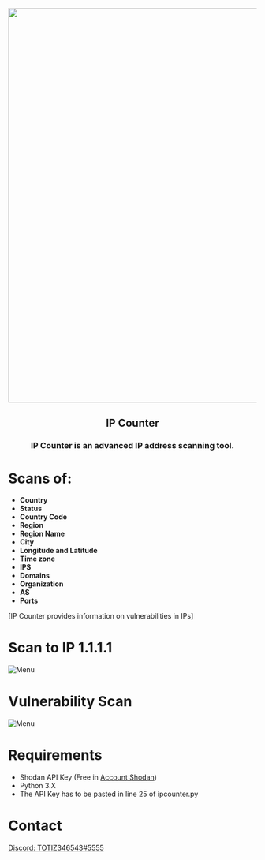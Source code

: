 <div align="center">
<img align="center" src="https://cdn.discordapp.com/attachments/1007506642901934123/1093412034755952711/68_sin_titulo_20230406020635.png" width="800px" >
 
 <h2 align="center">IP Counter</h2>   

<h3 align="center">IP Counter is an advanced IP address scanning tool.</h3>
</div>

# Scans of:

- **Country**
- **Status**
- **Country Code**
- **Region**
- **Region Name**
- **City**
- **Longitude and Latitude**
- **Time zone**
- **IPS**
- **Domains**
- **Organization**
- **AS**
- **Ports**

[IP Counter provides information on vulnerabilities in IPs]

# Scan to IP 1.1.1.1

![Menu](https://cdn.discordapp.com/attachments/1007506642901934123/1093412224149757992/Captura_de_pantalla_-2023-04-06_02-36-321.png)

# Vulnerability Scan

![Menu](https://cdn.discordapp.com/attachments/1007506642901934123/1093412181757923458/Drawing-1.sketchpad.png)

# Requirements

- Shodan API Key (Free in [Account Shodan](https://account.shodan.io/))
- Python 3.X
- The API Key has to be pasted in line 25 of ipcounter.py


# Contact

[Discord: TOTIZ346543#5555](https://discord.com)
